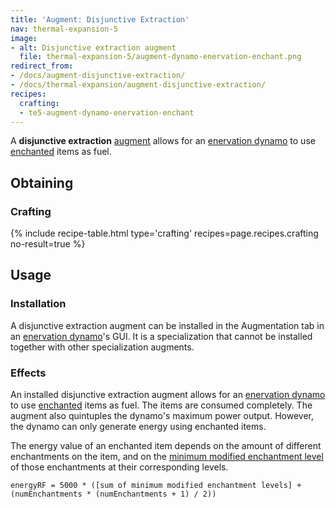 ```yaml
---
title: 'Augment: Disjunctive Extraction'
nav: thermal-expansion-5
image:
- alt: Disjunctive extraction augment
  file: thermal-expansion-5/augment-dynamo-enervation-enchant.png
redirect_from:
- /docs/augment-disjunctive-extraction/
- /docs/thermal-expansion/augment-disjunctive-extraction/
recipes:
  crafting:
  - te5-augment-dynamo-enervation-enchant
---
```


A **disjunctive extraction** [augment](/docs/thermal-expansion-5/augments/) allows for an
[enervation dynamo](/docs/thermal-expansion-5/enervation-dynamo/) to use
[enchanted](https://minecraft.gamepedia.com/Enchanting) items as fuel.


Obtaining
---------

### Crafting
{% include recipe-table.html type='crafting' recipes=page.recipes.crafting no-result=true %}


Usage
-----

### Installation
A disjunctive extraction augment can be installed in the Augmentation tab in an
[enervation dynamo](/docs/thermal-expansion-5/enervation-dynamo/)'s GUI. It is a specialization that
cannot be installed together with other specialization augments.

### Effects
An installed disjunctive extraction augment allows for an [enervation
dynamo](/docs/thermal-expansion-5/enervation-dynamo/) to use
[enchanted](https://minecraft.gamepedia.com/Enchanting) items as fuel. The items
are consumed completely. The augment also quintuples the dynamo's maximum power
output. However, the dynamo can only generate energy using enchanted items.

The energy value of an enchanted item depends on the amount of different
enchantments on the item, and on the [minimum modified enchantment
level](https://minecraft.gamepedia.com/Enchanting/Levels) of those enchantments
at their corresponding levels.

    energyRF = 5000 * ([sum of minimum modified enchantment levels] + (numEnchantments * (numEnchantments + 1) / 2))

